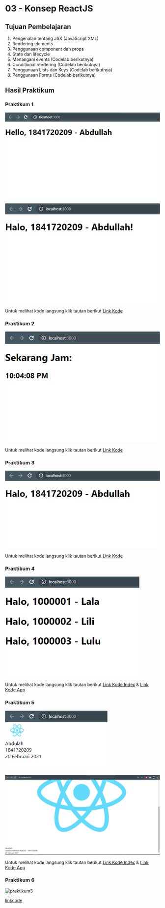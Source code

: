 # 03 - Konsep ReactJS

## Tujuan Pembelajaran

1. Pengenalan tentang JSX (JavaScript XML)
2. Rendering elements
3. Penggunaan component dan props
4. State dan lifecycle
5. Menangani events (Codelab berikutnya)
6. Conditional rendering (Codelab berikutnya)
7. Penggunaan Lists dan Keys (Codelab berikutnya)
8. Penggunaan Forms (Codelab berikutnya)


## Hasil Praktikum

### Praktikum 1

![praktikum1.1](img\Praktikum_1\hasil3-1-1.PNG)
    
![praktikum1.2](img\Praktikum_1\hasil3-1-2.PNG)
    
Untuk melihat kode langsung klik tautan berikut [Link Kode](../../src/03_Konsep_ReactJS/Praktikum_1/src_1/index.js)


### Praktikum 2

![praktikum2](img\Praktikum_2\hasil3-2-1.PNG)

Untuk melihat kode langsung klik tautan berikut [Link Kode](../../src/03_Konsep_ReactJS/Praktikum_2/index.js)


### Praktikum 3

![praktikum3](img\Praktikum_3\hasil3-3-1.PNG)

Untuk melihat kode langsung klik tautan berikut [Link Kode](../../src/03_Konsep_ReactJS/Praktikum_3/index.js)


### Praktikum 4

![praktikum4](img\Praktikum_4\hasil3-4-1.PNG)

Untuk melihat kode langsung klik tautan berikut [Link Kode Index](../../src/03_Konsep_ReactJS/Praktikum_4/index.js) & [Link Kode App](../../src/03_Konsep_ReactJS/Praktikum_4/App.js) 


### Praktikum 5

![praktikum5](img\Praktikum_5\hasil3-5-1.PNG)

![praktikum5](img\Praktikum_5\hasil3-5-2.PNG)

Untuk melihat kode langsung klik tautan berikut [Link Kode Index](../../src/03_Konsep_ReactJS/Praktikum_5/index.js) & [Link Kode App](../../src/03_Konsep_ReactJS/Praktikum_5/App.js) 



### Praktikum 6

![praktikum3](img\Praktikum_6\hasil3-1-1.PNG)

[linkcode](../../src/03_Konsep_ReactJS/Praktikum_6/index.js)